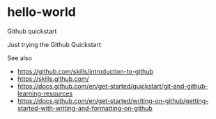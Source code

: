 # hello-world
Github quickstart

Just trying the Github Quickstart

See also 
+ https://github.com/skills/introduction-to-github
+ https://skills.github.com/
+ https://docs.github.com/en/get-started/quickstart/git-and-github-learning-resources
+ https://docs.github.com/en/get-started/writing-on-github/getting-started-with-writing-and-formatting-on-github
